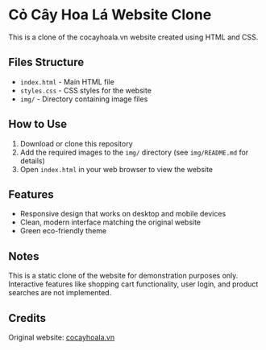 # Cỏ Cây Hoa Lá Website Clone

This is a clone of the cocayhoala.vn website created using HTML and CSS.

## Files Structure

- `index.html` - Main HTML file
- `styles.css` - CSS styles for the website
- `img/` - Directory containing image files

## How to Use

1. Download or clone this repository
2. Add the required images to the `img/` directory (see `img/README.md` for details)
3. Open `index.html` in your web browser to view the website

## Features

- Responsive design that works on desktop and mobile devices
- Clean, modern interface matching the original website
- Green eco-friendly theme

## Notes

This is a static clone of the website for demonstration purposes only. Interactive features like shopping cart functionality, user login, and product searches are not implemented.

## Credits

Original website: [cocayhoala.vn](https://cocayhoala.vn) 